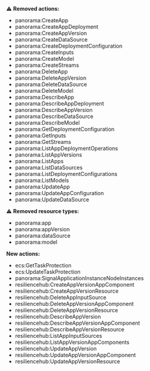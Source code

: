 :warning: **Removed actions:**

- panorama:CreateApp
- panorama:CreateAppDeployment
- panorama:CreateAppVersion
- panorama:CreateDataSource
- panorama:CreateDeploymentConfiguration
- panorama:CreateInputs
- panorama:CreateModel
- panorama:CreateStreams
- panorama:DeleteApp
- panorama:DeleteAppVersion
- panorama:DeleteDataSource
- panorama:DeleteModel
- panorama:DescribeApp
- panorama:DescribeAppDeployment
- panorama:DescribeAppVersion
- panorama:DescribeDataSource
- panorama:DescribeModel
- panorama:GetDeploymentConfiguration
- panorama:GetInputs
- panorama:GetStreams
- panorama:ListAppDeploymentOperations
- panorama:ListAppVersions
- panorama:ListApps
- panorama:ListDataSources
- panorama:ListDeploymentConfigurations
- panorama:ListModels
- panorama:UpdateApp
- panorama:UpdateAppConfiguration
- panorama:UpdateDataSource

:warning: **Removed resource types:**

- panorama:app
- panorama:appVersion
- panorama:dataSource
- panorama:model

**New actions:**

- ecs:GetTaskProtection
- ecs:UpdateTaskProtection
- panorama:SignalApplicationInstanceNodeInstances
- resiliencehub:CreateAppVersionAppComponent
- resiliencehub:CreateAppVersionResource
- resiliencehub:DeleteAppInputSource
- resiliencehub:DeleteAppVersionAppComponent
- resiliencehub:DeleteAppVersionResource
- resiliencehub:DescribeAppVersion
- resiliencehub:DescribeAppVersionAppComponent
- resiliencehub:DescribeAppVersionResource
- resiliencehub:ListAppInputSources
- resiliencehub:ListAppVersionAppComponents
- resiliencehub:UpdateAppVersion
- resiliencehub:UpdateAppVersionAppComponent
- resiliencehub:UpdateAppVersionResource
